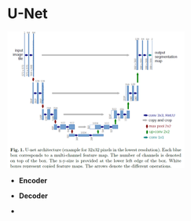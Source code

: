 # U-Net



<img src="assets/v2-789522f6034e1fcfa14f30cfe7cd1018_b.jpg" alt="U-Net - 知乎" style="zoom:50%;" />

- **Encoder**

- **Decoder**
- 